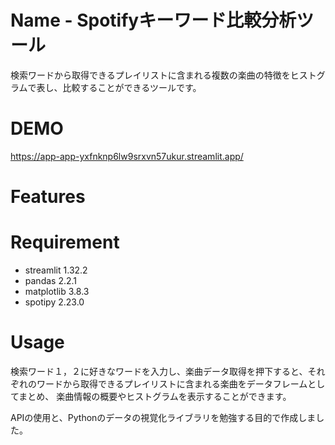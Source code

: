 # Name - Spotifyキーワード比較分析ツール

検索ワードから取得できるプレイリストに含まれる複数の楽曲の特徴をヒストグラムで表し、比較することができるツールです。

# DEMO

https://app-app-yxfnknp6lw9srxvn57ukur.streamlit.app/

# Features


# Requirement
* streamlit 1.32.2
* pandas 2.2.1
* matplotlib 3.8.3
* spotipy 2.23.0

# Usage

検索ワード１，２に好きなワードを入力し、楽曲データ取得を押下すると、それぞれのワードから取得できるプレイリストに含まれる楽曲をデータフレームとしてまとめ、
楽曲情報の概要やヒストグラムを表示することができます。

APIの使用と、Pythonのデータの視覚化ライブラリを勉強する目的で作成しました。

